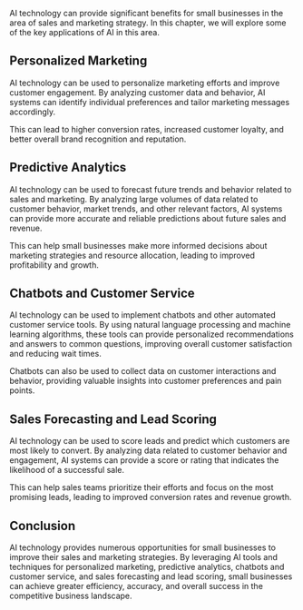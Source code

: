 

AI technology can provide significant benefits for small businesses in the area of sales and marketing strategy. In this chapter, we will explore some of the key applications of AI in this area.

Personalized Marketing
----------------------

AI technology can be used to personalize marketing efforts and improve customer engagement. By analyzing customer data and behavior, AI systems can identify individual preferences and tailor marketing messages accordingly.

This can lead to higher conversion rates, increased customer loyalty, and better overall brand recognition and reputation.

Predictive Analytics
--------------------

AI technology can be used to forecast future trends and behavior related to sales and marketing. By analyzing large volumes of data related to customer behavior, market trends, and other relevant factors, AI systems can provide more accurate and reliable predictions about future sales and revenue.

This can help small businesses make more informed decisions about marketing strategies and resource allocation, leading to improved profitability and growth.

Chatbots and Customer Service
-----------------------------

AI technology can be used to implement chatbots and other automated customer service tools. By using natural language processing and machine learning algorithms, these tools can provide personalized recommendations and answers to common questions, improving overall customer satisfaction and reducing wait times.

Chatbots can also be used to collect data on customer interactions and behavior, providing valuable insights into customer preferences and pain points.

Sales Forecasting and Lead Scoring
----------------------------------

AI technology can be used to score leads and predict which customers are most likely to convert. By analyzing data related to customer behavior and engagement, AI systems can provide a score or rating that indicates the likelihood of a successful sale.

This can help sales teams prioritize their efforts and focus on the most promising leads, leading to improved conversion rates and revenue growth.

Conclusion
----------

AI technology provides numerous opportunities for small businesses to improve their sales and marketing strategies. By leveraging AI tools and techniques for personalized marketing, predictive analytics, chatbots and customer service, and sales forecasting and lead scoring, small businesses can achieve greater efficiency, accuracy, and overall success in the competitive business landscape.
